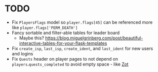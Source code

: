 # TODO

- Fix `PlayersFlags` model so `player.flags[45]` can be referenced more like `player.flags['PERM_DEATH']`
- Fancy sortable and filter-able tables for leader board
    * Maybe this? https://blog.miguelgrinberg.com/post/beautiful-interactive-tables-for-your-flask-templates
- Fix `create_isp`, `last_isp`, `create_ident`, and `last_ident` for new users and logins
- Fix `Quests` header on player pages to not depend on `players`.`quests_completed` to avoid empty space - like [Zot](https://isharmud.com/player/Zot)
